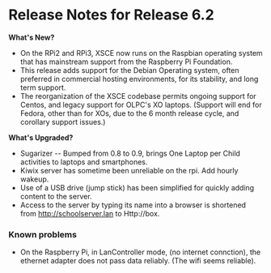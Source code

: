 # Release Notes for Release 6.2
**What's New?**
* On the RPi2 and RPi3, XSCE now runs on the Raspbian operating system that has mainstream support from the Raspberry Pi Foundation. 
* This release adds support for the Debian Operating system, often preferred in commercial hosting environments, for its stability, and long term support.
* The reorganization of the XSCE codebase permits ongoing support for Centos, and legacy support for OLPC's XO laptops. (Support will end for Fedora, other than for XOs, due to the 6 month release cycle, and corollary support issues.)

**What's Upgraded?**
* Sugarizer -- Bumped from 0.8 to 0.9, brings One Laptop per Child activities to laptops and smartphones.
* Kiwix server has sometime been unreliable on the rpi. Add hourly wakeup.
* Use of a USB drive (jump stick) has been simplified for quickly adding content to the server.
* Access to the server by typing its name into a browser is shortened from http://schoolserver.lan to Http://box.

### Known problems
* On the Raspberry Pi, in LanController mode, (no internet connction), the ethernet adapter does not pass data reliably. (The wifi seems reliable).

